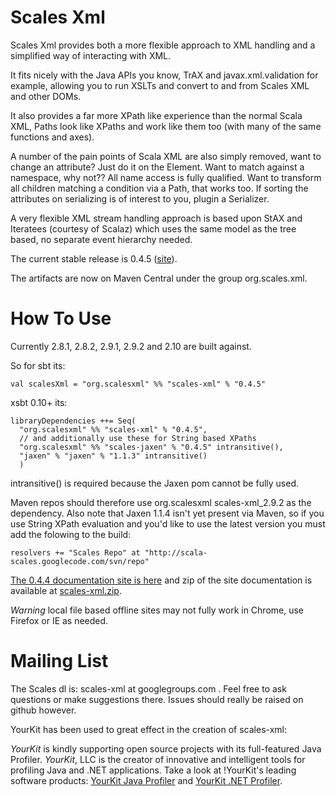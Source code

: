 # Scales Xml

Scales Xml provides both a more flexible approach to XML handling and a simplified way of interacting with XML.  

It fits nicely with the Java APIs you know, TrAX and javax.xml.validation for example, allowing you to run XSLTs and convert to and from Scales XML and other DOMs.

It also provides a far more XPath like experience than the normal Scala XML, Paths look like XPaths and work like them too (with many of the same functions and axes).

A number of the pain points of Scala XML are also simply removed, want to change an attribute?  Just do it on the Element.  Want to match against a namespace, why not?? All name access is fully qualified.  Want to transform all children matching a condition via a Path, that works too.  If sorting the attributes on serializing is of interest to you, plugin a Serializer.

A very flexible XML stream handling approach is based upon StAX and Iteratees (courtesy of Scalaz) which uses the same model as the tree based, no separate event hierarchy needed.

The current stable release is 0.4.5 ([site](http://scala-scales.googlecode.com/svn/sites/scales/scales-xml_2.9.2/0.4.4/index.html)).

The artifacts are now on Maven Central under the group org.scales.xml.

# How To Use

Currently 2.8.1, 2.8.2, 2.9.1, 2.9.2 and 2.10 are built against.

So for sbt its:

    val scalesXml = "org.scalesxml" %% "scales-xml" % "0.4.5"

xsbt 0.10+ its:

    libraryDependencies ++= Seq(
      "org.scalesxml" %% "scales-xml" % "0.4.5",
      // and additionally use these for String based XPaths
      "org.scalesxml" %% "scales-jaxen" % "0.4.5" intransitive(), 
      "jaxen" % "jaxen" % "1.1.3" intransitive()
      )

intransitive() is required because the Jaxen pom cannot be fully used.

Maven repos should therefore use org.scalesxml scales-xml_2.9.2 as the dependency.   Also note that Jaxen 1.1.4 isn't yet present via Maven, so if you use String XPath evaluation and you'd like to use the latest version you must add the folowing to the build:

    resolvers += "Scales Repo" at "http://scala-scales.googlecode.com/svn/repo"

[The 0.4.4 documentation site is here](http://scala-scales.googlecode.com/svn/sites/scales/scales-xml_2.9.2/0.4.4/index.html) and zip of the site documentation is available at [scales-xml.zip](http://scala-scales.googlecode.com/svn/sites/scales/scales-xml_2.9.2/0.4.4/org.scalesxml-scales-xml-0.4.4-site.zip).

_Warning_ local file based offline sites may not fully work in Chrome, use Firefox or IE as needed.

# Mailing List

The Scales dl is: scales-xml at googlegroups.com .  Feel free to ask questions or make suggestions there.  Issues should really be raised on github however.

YourKit has been used to great effect in the creation of scales-xml:

*YourKit* is kindly supporting open source projects with its full-featured Java Profiler.
*YourKit*, LLC is the creator of innovative and intelligent tools for profiling
Java and .NET applications. Take a look at !YourKit's leading software products:
[YourKit Java Profiler](http://www.yourkit.com/java/profiler/index.jsp) and
[YourKit .NET Profiler](http://www.yourkit.com/.net/profiler/index.jsp).